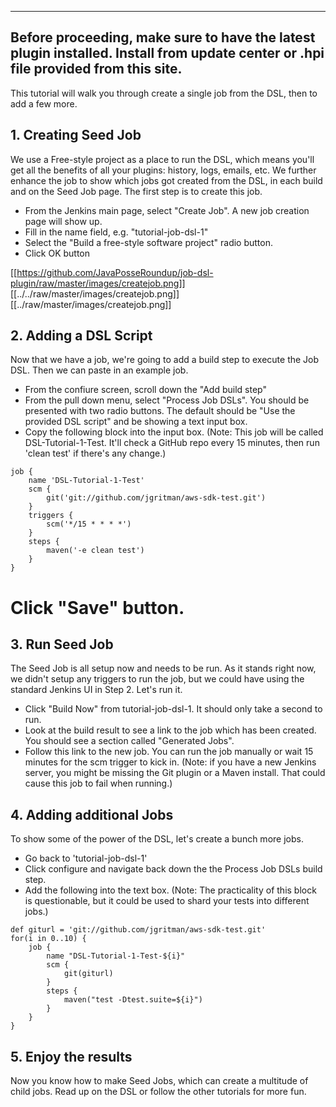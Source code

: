 ----------------------------
Before proceeding, make sure to have the latest plugin installed. Install from update center or .hpi file provided from this site.
----------------------------

This tutorial will walk you through create a single job from the DSL, then to add a few more.

## 1. Creating Seed Job
We use a Free-style project as a place to run the DSL, which means you'll get all the benefits of all your plugins: history, logs, emails, etc. We further enhance the job to show which jobs got created from the DSL, in each build and on the Seed Job page. The first step is to create this job. 

* From the Jenkins main page, select "Create Job". A new job creation page will show up.
* Fill in the name field, e.g. "tutorial-job-dsl-1"
* Select the "Build a free-style software project" radio button.
* Click OK button

[[https://github.com/JavaPosseRoundup/job-dsl-plugin/raw/master/images/createjob.png]]
[[../../raw/master/images/createjob.png]]
[[../raw/master/images/createjob.png]]

## 2. Adding a DSL Script

Now that we have a job, we're going to add a build step to execute the Job DSL. Then we can paste in an example job.

* From the confiure screen, scroll down the "Add build step"
* From the pull down menu, select "Process Job DSLs". You should be presented with two radio buttons. The default should be "Use the provided DSL script" and be showing a text input box.
* Copy the following block into the input box. (Note: This job will be called DSL-Tutorial-1-Test. It'll check a GitHub repo every 15 minutes, then run 'clean test' if there's any change.)
```
job {
    name 'DSL-Tutorial-1-Test'
    scm {
        git('git://github.com/jgritman/aws-sdk-test.git')
    }
    triggers {
        scm('*/15 * * * *')
    }
    steps {
        maven('-e clean test')
    }
}
```
# Click "Save" button.

## 3. Run Seed Job

The Seed Job is all setup now and needs to be run. As it stands right now, we didn't setup any triggers to run the job, but we could have using the standard Jenkins UI in Step 2. Let's run it.

* Click "Build Now" from tutorial-job-dsl-1. It should only take a second to run.
* Look at the build result to see a link to the job which has been created. You should see a section called "Generated Jobs".
* Follow this link to the new job. You can run the job manually or wait 15 minutes for the scm trigger to kick in. (Note: if you have a new Jenkins server, you might be missing the Git plugin or a Maven install. That could cause this job to fail when running.)

## 4. Adding additional Jobs

To show some of the power of the DSL, let's create a bunch more jobs.

* Go back to 'tutorial-job-dsl-1'
* Click configure and navigate back down the the Process Job DSLs build step.
* Add the following into the text box. (Note: The practicality of this block is questionable, but it could be used to shard your tests into different jobs.)
```
def giturl = 'git://github.com/jgritman/aws-sdk-test.git'
for(i in 0..10) {   
    job {
        name "DSL-Tutorial-1-Test-${i}"
        scm {
            git(giturl)
        }
        steps {
            maven("test -Dtest.suite=${i}")
        }
    }
}
```

## 5. Enjoy the results

Now you know how to make Seed Jobs, which can create a multitude of child jobs. Read up on the DSL or follow the other tutorials for more fun.
